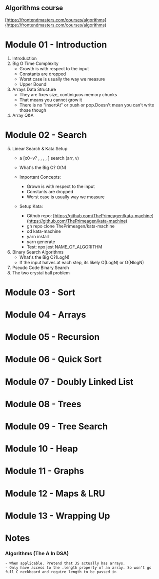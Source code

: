 ## Algorithms course
[https://frontendmasters.com/courses/algorithms](https://frontendmasters.com/courses/algorithms)


# Module 01 - Introduction
1. Introduction
2. Big O Time Complexity
    * Growth is with respect to the input
    * Constants are dropped
    * Worst case is usually the way we measure
    * Upper Bound
3. Arrays Data Structure
    * They are fixes size, continiguos memory chunks
    * That means you cannot grow it
    * There is no "insertAt" or push or pop.Doesn't mean you can't write those though
4. Array Q&A

# Module 02 - Search
5.  Linear Search & Kata Setup 
    *  a [x0=v? , , , ,  ] search (arr, v)
    * What's the Big O? O(N)
    * Important Concepts:
        - Grown is with respect to the input
        - Constants are dropped
        - Worst case is usually way we measure
    
    * Setup Kata:
        - Github repo: [https://github.com/ThePrimeagen/kata-machine](https://github.com/ThePrimeagen/kata-machine)
        - gh repo clone ThePrimeagen/kata-machine
        - cd kata-machine
        - yarn install
        - yarn generate
        - Test: npx jest NAME_OF_ALGORITHM
6. Binary Search Algorithms
    * What's the Big O?(LogN)
    *  If the input halves at each step, its likely O(LogN) or O(NlogN)
7. Pseudo Code Binary Search
8. The two crystal ball problem

# Module 03 - Sort
# Module 04 - Arrays
# Module 05 - Recursion
# Module 06 - Quick Sort
# Module 07 - Doubly Linked List
# Module 08 - Trees
# Module 09 - Tree Search
# Module 10 - Heap
# Module 11 - Graphs
# Module 12 - Maps & LRU
# Module 13 - Wrapping Up 

# Notes

### Algorithms (The A In DSA)
    
    - When applicable. Pretend that JS actually has arrays.
    - Only have access to the .length property of an array. So won't go full C neckbeard and require length to be passed in
